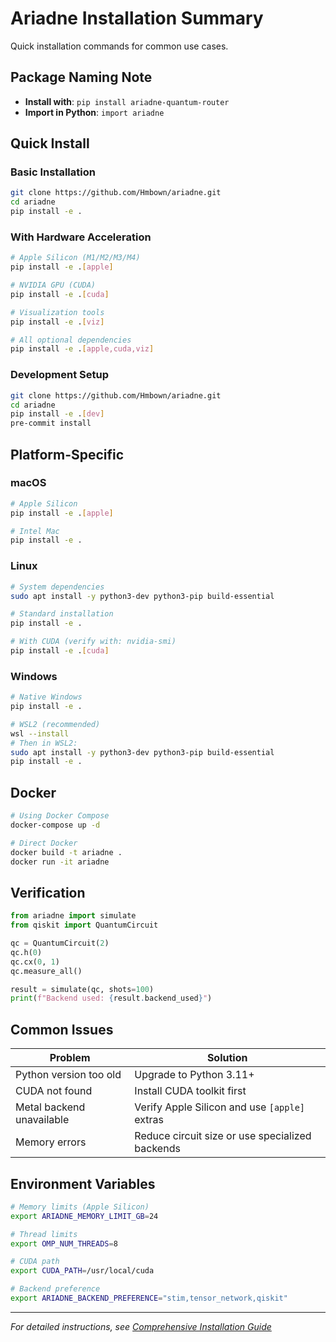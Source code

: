 # Ariadne Installation Summary

Quick installation commands for common use cases.

## Package Naming Note
- **Install with**: `pip install ariadne-quantum-router`
- **Import in Python**: `import ariadne`

## Quick Install

### Basic Installation
```bash
git clone https://github.com/Hmbown/ariadne.git
cd ariadne
pip install -e .
```

### With Hardware Acceleration
```bash
# Apple Silicon (M1/M2/M3/M4)
pip install -e .[apple]

# NVIDIA GPU (CUDA)
pip install -e .[cuda]

# Visualization tools
pip install -e .[viz]

# All optional dependencies
pip install -e .[apple,cuda,viz]
```

### Development Setup
```bash
git clone https://github.com/Hmbown/ariadne.git
cd ariadne
pip install -e .[dev]
pre-commit install
```

## Platform-Specific

### macOS
```bash
# Apple Silicon
pip install -e .[apple]

# Intel Mac
pip install -e .
```

### Linux
```bash
# System dependencies
sudo apt install -y python3-dev python3-pip build-essential

# Standard installation
pip install -e .

# With CUDA (verify with: nvidia-smi)
pip install -e .[cuda]
```

### Windows
```bash
# Native Windows
pip install -e .

# WSL2 (recommended)
wsl --install
# Then in WSL2:
sudo apt install -y python3-dev python3-pip build-essential
pip install -e .
```

## Docker
```bash
# Using Docker Compose
docker-compose up -d

# Direct Docker
docker build -t ariadne .
docker run -it ariadne
```

## Verification
```python
from ariadne import simulate
from qiskit import QuantumCircuit

qc = QuantumCircuit(2)
qc.h(0)
qc.cx(0, 1)
qc.measure_all()

result = simulate(qc, shots=100)
print(f"Backend used: {result.backend_used}")
```

## Common Issues

| Problem | Solution |
|---------|----------|
| Python version too old | Upgrade to Python 3.11+ |
| CUDA not found | Install CUDA toolkit first |
| Metal backend unavailable | Verify Apple Silicon and use `[apple]` extras |
| Memory errors | Reduce circuit size or use specialized backends |

## Environment Variables
```bash
# Memory limits (Apple Silicon)
export ARIADNE_MEMORY_LIMIT_GB=24

# Thread limits
export OMP_NUM_THREADS=8

# CUDA path
export CUDA_PATH=/usr/local/cuda

# Backend preference
export ARIADNE_BACKEND_PREFERENCE="stim,tensor_network,qiskit"
```

---

*For detailed instructions, see [Comprehensive Installation Guide](comprehensive_installation.md)*
